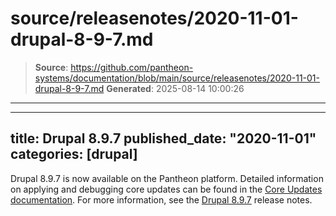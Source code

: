 # source/releasenotes/2020-11-01-drupal-8-9-7.md

> **Source**: https://github.com/pantheon-systems/documentation/blob/main/source/releasenotes/2020-11-01-drupal-8-9-7.md
> **Generated**: 2025-08-14 10:00:26

---

---
title: Drupal 8.9.7
published_date: "2020-11-01"
categories: [drupal]
---
Drupal 8.9.7 is now available on the Pantheon platform. Detailed information on applying and debugging core updates can be found in the [Core Updates documentation](/core-updates). For more information, see the [Drupal 8.9.7](https://www.drupal.org/project/drupal/releases/8.9.7) release notes.
